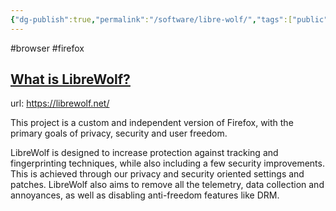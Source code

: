 ```yaml
---
{"dg-publish":true,"permalink":"/software/libre-wolf/","tags":["public"],"noteIcon":"1","created":"","updated":""}
---
```


#browser #firefox
 ## [What is LibreWolf?](https://librewolf.net/#what-is-librewolf)

url: https://librewolf.net/

 This project is a custom and independent version of Firefox, with the primary goals of privacy, security and user freedom.
 
 LibreWolf is designed to increase protection against tracking and fingerprinting techniques, while also including a few security improvements. This is achieved through our privacy and security oriented settings and patches. LibreWolf also aims to remove all the telemetry, data collection and annoyances, as well as disabling anti-freedom features like DRM.
